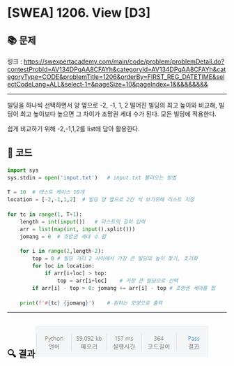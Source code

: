 # [SWEA] 1206. View [D3]

## 📚 문제

링크 : https://swexpertacademy.com/main/code/problem/problemDetail.do?contestProbId=AV134DPqAA8CFAYh&categoryId=AV134DPqAA8CFAYh&categoryType=CODE&problemTitle=1206&orderBy=FIRST_REG_DATETIME&selectCodeLang=ALL&select-1=&pageSize=10&pageIndex=1&&&&&&&&&

---

빌딩을 하나씩 선택하면서 양 옆으로 -2, -1, 1, 2 떨어진 빌딩의 최고 높이와 비교해, 빌딩이 최고 높이보다 높으면 그 차이가 조망권 세대 수가 된다. 모든 빌딩에 적용한다.

쉽게 비교하기 위해 -2,-1,1,2를 list에 담아 활용한다.

## 📒 코드

```python
import sys
sys.stdin = open('input.txt')   # input.txt 불러오는 방법

T = 10  # 테스트 케이스 10개
location = [-2,-1,1,2]  # 빌딩 양 옆으로 2칸 씩 보기위해 리스트 지정

for tc in range(1, T+1):
    length = int(input())   # 리스트의 길이 입력
    arr = list(map(int, input().split()))
    jomang = 0  # 조망권 세대 수 합

    for i in range(2,length-2):
        top = 0 # 빌딩 거리 2 사이에서 가장 큰 빌딩의 높이 찾기, 초기화
        for loc in location:
            if arr[i+loc] > top:
                top = arr[i+loc]    # 가장 큰 빌딩으로 선택
        if arr[i] - top > 0: jomang += arr[i] - top # 조망권 세대를 합

    print(f'#{tc} {jomang}')    # 원하는 모양으로 출력
```

---

## 🔍 결과![image-20220209173107690](D3_1206.assets/image-20220209173107690.png)